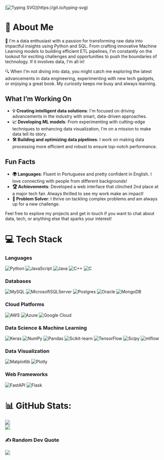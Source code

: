 [![Typing SVG](https://readme-typing-svg.demolab.com?font=Fira+Code&weight=700&size=25&duration=4000&pause=1000&color=2D9CCD&center=true&vCenter=true&width=435&lines=Hey+There!+I'm+Paulo+Dalsoto.;Welcome+to+my+profile!)](https://git.io/typing-svg)

# 💫 About Me

🚀 I'm a data enthusiast with a passion for transforming raw data into impactful insights using Python and SQL. From crafting innovative Machine Learning models to building efficient ETL pipelines, I'm constantly on the lookout for exciting challenges and opportunities to push the boundaries of technology. If it involves data, I'm all in!

🔍 When I'm not diving into data, you might catch me exploring the latest advancements in data engineering, experimenting with new tech gadgets, or enjoying a great book. My curiosity keeps me busy and always learning. 

## What I’m Working On

- **💡 Creating intelligent data solutions**: I'm focused on driving advancements in the industry with smart, data-driven approaches.
- **📈 Developing ML models**: From experimenting with cutting-edge techniques to enhancing data visualization, I'm on a mission to make data tell its story.
- **🛠️ Building and optimizing data pipelines**: I work on making data processing more efficient and robust to ensure top-notch performance.

## Fun Facts

- **🌍 Languages**: Fluent in Portuguese and pretty confident in English. I love connecting with people from different backgrounds!
- **🏆 Achievements**: Developed a web interface that clinched 2nd place at a major tech fair. Always thrilled to see my work make an impact!
- **💪 Problem Solver**: I thrive on tackling complex problems and am always up for a new challenge.

Feel free to explore my projects and get in touch if you want to chat about data, tech, or anything else that sparks your interest!


# 💻 Tech Stack

### Languages
![Python](https://img.shields.io/badge/python-3670A0?style=flat&logo=python&logoColor=ffdd54) ![JavaScript](https://img.shields.io/badge/javascript-%23323330.svg?style=flat&logo=javascript&logoColor=%23F7DF1E) ![Java](https://img.shields.io/badge/java-%23ED8B00.svg?style=flat&logo=openjdk&logoColor=white) ![C++](https://img.shields.io/badge/c++-%2300599C.svg?style=flat&logo=c%2B%2B&logoColor=white) ![C](https://img.shields.io/badge/C-%2300599C.svg?style=flat&logo=c&logoColor=white)

### Databases
![MySQL](https://img.shields.io/badge/mysql-4479A1.svg?style=flat&logo=mysql&logoColor=white) ![MicrosoftSQLServer](https://img.shields.io/badge/Microsoft%20SQL%20Server-CC2927?style=flat&logo=microsoft%20sql%20server&logoColor=white) ![Postgres](https://img.shields.io/badge/postgres-%23316192.svg?style=flat&logo=postgresql&logoColor=white) ![Oracle](https://img.shields.io/badge/Oracle-F80000.svg?style=flat&logo=oracle&logoColor=white)
![MongoDB](https://img.shields.io/badge/MongoDB-%2347A248.svg?style=flat&logo=mongodb&logoColor=white)

### Cloud Platforms
![AWS](https://img.shields.io/badge/AWS-%23FF9900.svg?style=flat&logo=amazon-aws&logoColor=white) ![Azure](https://img.shields.io/badge/azure-%230072C6.svg?style=flat&logo=microsoftazure&logoColor=white) ![Google Cloud](https://img.shields.io/badge/GoogleCloud-%234285F4.svg?style=flat&logo=google-cloud&logoColor=white)

### Data Science & Machine Learning
![Keras](https://img.shields.io/badge/Keras-%23D00000.svg?style=flat&logo=Keras&logoColor=white) ![NumPy](https://img.shields.io/badge/numpy-%23013243.svg?style=flat&logo=numpy&logoColor=white) ![Pandas](https://img.shields.io/badge/pandas-%23150458.svg?style=flat&logo=pandas&logoColor=white) ![Scikit-learn](https://img.shields.io/badge/scikit--learn-%23F7931E.svg?style=flat&logo=scikit-learn&logoColor=white) ![TensorFlow](https://img.shields.io/badge/TensorFlow-%23FF6F00.svg?style=flat&logo=TensorFlow&logoColor=white) ![Scipy](https://img.shields.io/badge/SciPy-%230C55A5.svg?style=flat&logo=scipy&logoColor=white) ![mlflow](https://img.shields.io/badge/mlflow-%23d9ead3.svg?style=flat&logo=numpy&logoColor=blue)

### Data Visualization
![Matplotlib](https://img.shields.io/badge/Matplotlib-%23ffffff.svg?style=flat&logo=Matplotlib&logoColor=black) ![Plotly](https://img.shields.io/badge/Plotly-%233F4F75.svg?style=flat&logo=plotly&logoColor=white)

### Web Frameworks
![FastAPI](https://img.shields.io/badge/FastAPI-005571?style=flat&logo=fastapi) ![Flask](https://img.shields.io/badge/flask-%23000.svg?style=flat&logo=flask&logoColor=white)

# 📊 GitHub Stats:
![](https://github-readme-streak-stats.herokuapp.com/?user=PauloDalsoto&theme=blueberry&hide_border=false)<br/>
![](https://github-readme-stats.vercel.app/api/top-langs/?username=PauloDalsoto&theme=blueberry&hide_border=false&include_all_commits=true&count_private=false&layout=compact)

### ✍️ Random Dev Quote
![](https://quotes-github-readme.vercel.app/api?type=horizontal&theme=radical)


